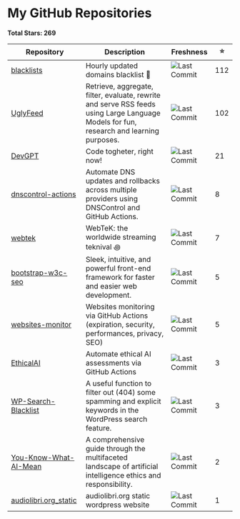 
# My GitHub Repositories

**Total Stars: 269**

| Repository | Description | Freshness | ⭐️ |
|------------|-------------|-----------|----|
| [blacklists](https://github.com/fabriziosalmi/blacklists) | Hourly updated domains blacklist 🚫  | ![Last Commit](https://img.shields.io/github/last-commit/fabriziosalmi/blacklists?style=flat-square) | 112 |
| [UglyFeed](https://github.com/fabriziosalmi/UglyFeed) | Retrieve, aggregate, filter, evaluate, rewrite and serve RSS feeds using Large Language Models for fun, research and learning purposes. | ![Last Commit](https://img.shields.io/github/last-commit/fabriziosalmi/UglyFeed?style=flat-square) | 102 |
| [DevGPT](https://github.com/fabriziosalmi/DevGPT) | Code togheter, right now! | ![Last Commit](https://img.shields.io/github/last-commit/fabriziosalmi/DevGPT?style=flat-square) | 21 |
| [dnscontrol-actions](https://github.com/fabriziosalmi/dnscontrol-actions) | Automate DNS updates and rollbacks across multiple providers using DNSControl and GitHub Actions. | ![Last Commit](https://img.shields.io/github/last-commit/fabriziosalmi/dnscontrol-actions?style=flat-square) | 8 |
| [webtek](https://github.com/fabriziosalmi/webtek) | WebTeK: the worldwide streaming teknival ꩜ | ![Last Commit](https://img.shields.io/github/last-commit/fabriziosalmi/webtek?style=flat-square) | 7 |
| [bootstrap-w3c-seo](https://github.com/fabriziosalmi/bootstrap-w3c-seo) | Sleek, intuitive, and powerful front-end framework for faster and easier web development. | ![Last Commit](https://img.shields.io/github/last-commit/fabriziosalmi/bootstrap-w3c-seo?style=flat-square) | 5 |
| [websites-monitor](https://github.com/fabriziosalmi/websites-monitor) | Websites monitoring via GitHub Actions (expiration, security, performances, privacy, SEO) | ![Last Commit](https://img.shields.io/github/last-commit/fabriziosalmi/websites-monitor?style=flat-square) | 5 |
| [EthicalAI](https://github.com/fabriziosalmi/EthicalAI) | Automate ethical AI assessments via GitHub Actions | ![Last Commit](https://img.shields.io/github/last-commit/fabriziosalmi/EthicalAI?style=flat-square) | 3 |
| [WP-Search-Blacklist](https://github.com/fabriziosalmi/WP-Search-Blacklist) | A useful function to filter out (404) some spamming and explicit keywords in the WordPress search feature. | ![Last Commit](https://img.shields.io/github/last-commit/fabriziosalmi/WP-Search-Blacklist?style=flat-square) | 3 |
| [You-Know-What-AI-Mean](https://github.com/fabriziosalmi/You-Know-What-AI-Mean) | A comprehensive guide through the multifaceted landscape of artificial intelligence ethics and responsibility. | ![Last Commit](https://img.shields.io/github/last-commit/fabriziosalmi/You-Know-What-AI-Mean?style=flat-square) | 2 |
| [audiolibri.org_static](https://github.com/fabriziosalmi/audiolibri.org_static) | audiolibri.org static wordpress website | ![Last Commit](https://img.shields.io/github/last-commit/fabriziosalmi/audiolibri.org_static?style=flat-square) | 1 |

